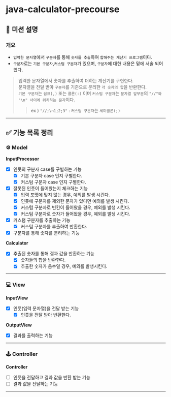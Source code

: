 # java-calculator-precourse

## 🚀 미션 설명

### 개요

- `입력한 문자열`에서 `구분자`를 통해 `숫자를 추출`하여
  `합해주는 계산기 프로그램`이다.
- `구분자`로는 `기본 구분자`,`커스텀 구분자`가 있으며, `구분자`에 대한 내용은
  밑에 서술 되어있다.

> 입력한 문자열에서 숫자를 추출하여 더하는 계산기를 구현한다.  
> 문자열을 전달 받아 `구분자`를 기준으로 분리한 `각 숫자의 합`을 반환한다.  
> `기본 구분자`는 `쉼표(,)` 또는 `콜론(:)` 이며 `커스텀 구분자`는 `문자열 앞부분`의
> `"//"와 "\n" 사이에 위치하는 문자`이다.
>> ex ) `"//;\n1;2;3"` : `커스텀 구분자`는 `세미콜론(;)`
---

## ✅ 기능 목록 정리

### **⚙️ Model**

**InputProcessor**

- [x]  인풋의 구분자 case를 구별하는 기능
    - [x]  기본 구분자 case 인지 구별한다.
    - [x]  커스텀 구분자 case 인지 구별한다.
- [x]  잘못된 인풋이 들어왔는지 체크하는 기능
    - [x]  입력 포맷에 맞지 않는 경우, 예외를 발생 시킨다.
    - [x]  인풋에 구분자를 제외한 문자가 있다면 예외를 발생 시킨다.
    - [x]  커스텀 구분자로 빈칸이 들어왔을 경우, 예외를 발생 시킨다.
    - [x]  커스텀 구분자로 숫자가 들어왔을 경우, 예외를 발생 시킨다.
- [x]  커스텀 구분자를 추출하는 기능
    - [x]  커스텀 구분자를 추출하여 반환한다.
- [x]  구분자를 통해 숫자를 분리하는 기능

**Calculator**

- [x]  추출된 숫자를 통해 결과 값을 반환하는 기능
    - [x]  숫자들의 합을 반환한다.
    - [x]  추출한 숫자가 음수일 경우, 예외를 발생시킨다.

---

### **💻 View**

**InputView**

- [x]  인풋(입력 문자열)을 전달 받는 기능
    - [x] 인풋을 전달 받아 반환한다.

**OutputView**

- [x]  결과를 출력하는 기능

---

### **🕹️ Controller**

**Controller**

- [ ]  인풋을 전달하고 결과 값을 반환 받는 기능
- [ ]  결과 값을 전달하는 기능

---